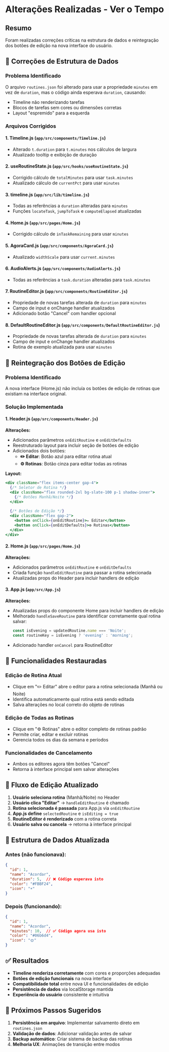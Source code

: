 # Alterações Realizadas - Ver o Tempo

## Resumo
Foram realizadas correções críticas na estrutura de dados e reintegração dos botões de edição na nova interface do usuário.

## 🔧 Correções de Estrutura de Dados

### Problema Identificado
O arquivo `routines.json` foi alterado para usar a propriedade `minutes` em vez de `duration`, mas o código ainda esperava `duration`, causando:
- Timeline não renderizando tarefas
- Blocos de tarefas sem cores ou dimensões corretas
- Layout "espremido" para a esquerda

### Arquivos Corrigidos

#### 1. **Timeline.js** (`app/src/components/Timeline.js`)
- Alterado `t.duration` para `t.minutes` nos cálculos de largura
- Atualizado tooltip e exibição de duração

#### 2. **useRoutineState.js** (`app/src/hooks/useRoutineState.js`)
- Corrigido cálculo de `totalMinutes` para usar `task.minutes`
- Atualizado cálculo de `currentPct` para usar `minutes`

#### 3. **timeline.js** (`app/src/lib/timeline.js`)
- Todas as referências a `duration` alteradas para `minutes`
- Funções `locateTask`, `jumpToTask` e `computeElapsed` atualizadas

#### 4. **Home.js** (`app/src/pages/Home.js`)
- Corrigido cálculo de `inTaskRemaining` para usar `minutes`

#### 5. **AgoraCard.js** (`app/src/components/AgoraCard.js`)
- Atualizado `widthScale` para usar `current.minutes`

#### 6. **AudioAlerts.js** (`app/src/components/AudioAlerts.js`)
- Todas as referências a `task.duration` alteradas para `task.minutes`

#### 7. **RoutineEditor.js** (`app/src/components/RoutineEditor.js`)
- Propriedade de novas tarefas alterada de `duration` para `minutes`
- Campo de input e onChange handler atualizados
- Adicionado botão "Cancel" com handler opcional

#### 8. **DefaultRoutineEditor.js** (`app/src/components/DefaultRoutineEditor.js`)
- Propriedade de novas tarefas alterada de `duration` para `minutes`
- Campo de input e onChange handler atualizados
- Rotina de exemplo atualizada para usar `minutes`

## 🎨 Reintegração dos Botões de Edição

### Problema Identificado
A nova interface (Home.js) não incluía os botões de edição de rotinas que existiam na interface original.

### Solução Implementada

#### 1. **Header.js** (`app/src/components/Header.js`)
**Alterações:**
- Adicionados parâmetros `onEditRoutine` e `onEditDefaults`
- Reestruturado layout para incluir seção de botões de edição
- Adicionados dois botões:
  - **✏️ Editar**: Botão azul para editar rotina atual
  - **⚙️ Rotinas**: Botão cinza para editar todas as rotinas

**Layout:**
```jsx
<div className="flex items-center gap-4">
  {/* Seletor de Rotina */}
  <div className="flex rounded-2xl bg-slate-100 p-1 shadow-inner">
    {/* Botões Manhã/Noite */}
  </div>
  
  {/* Botões de Edição */}
  <div className="flex gap-2">
    <button onClick={onEditRoutine}>✏️ Editar</button>
    <button onClick={onEditDefaults}>⚙️ Rotinas</button>
  </div>
</div>
```

#### 2. **Home.js** (`app/src/pages/Home.js`)
**Alterações:**
- Adicionados parâmetros `onEditRoutine` e `onEditDefaults`
- Criada função `handleEditRoutine` para passar a rotina selecionada
- Atualizadas props do Header para incluir handlers de edição

#### 3. **App.js** (`app/src/App.js`)
**Alterações:**
- Atualizadas props do componente Home para incluir handlers de edição
- Melhorado `handleSaveRoutine` para identificar corretamente qual rotina salvar:
  ```javascript
  const isEvening = updatedRoutine.name === 'Noite';
  const routineKey = isEvening ? 'evening' : 'morning';
  ```
- Adicionado handler `onCancel` para RoutineEditor

## 🎯 Funcionalidades Restauradas

### Edição de Rotina Atual
- Clique em "✏️ Editar" abre o editor para a rotina selecionada (Manhã ou Noite)
- Identifica automaticamente qual rotina está sendo editada
- Salva alterações no local correto do objeto de rotinas

### Edição de Todas as Rotinas
- Clique em "⚙️ Rotinas" abre o editor completo de rotinas padrão
- Permite criar, editar e excluir rotinas
- Gerencia todos os dias da semana e períodos

### Funcionalidades de Cancelamento
- Ambos os editores agora têm botões "Cancel"
- Retorna à interface principal sem salvar alterações

## 🔄 Fluxo de Edição Atualizado

1. **Usuário seleciona rotina** (Manhã/Noite) no Header
2. **Usuário clica "Editar"** → `handleEditRoutine` é chamado
3. **Rotina selecionada é passada** para App.js via `onEditRoutine`
4. **App.js define** `selectedRoutine` e `isEditing = true`
5. **RoutineEditor é renderizado** com a rotina correta
6. **Usuário salva ou cancela** → retorna à interface principal

## 📁 Estrutura de Dados Atualizada

### Antes (não funcionava):
```json
{
  "id": 1,
  "name": "Acordar",
  "duration": 5,  // ❌ Código esperava isto
  "color": "#FBBF24",
  "icon": "☀️"
}
```

### Depois (funcionando):
```json
{
  "id": 1,
  "name": "Acordar",
  "minutes": 10,  // ✅ Código agora usa isto
  "color": "#06b6d4",
  "icon": "🌞"
}
```

## ✅ Resultados

- **Timeline renderiza corretamente** com cores e proporções adequadas
- **Botões de edição funcionais** na nova interface
- **Compatibilidade total** entre nova UI e funcionalidades de edição
- **Persistência de dados** via localStorage mantida
- **Experiência do usuário** consistente e intuitiva

## 🚀 Próximos Passos Sugeridos

1. **Persistência em arquivo**: Implementar salvamento direto em `routines.json`
2. **Validação de dados**: Adicionar validação antes de salvar
3. **Backup automático**: Criar sistema de backup das rotinas
4. **Melhoria UX**: Animações de transição entre modos
